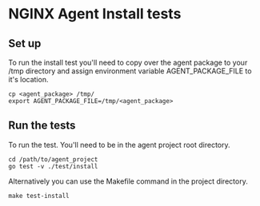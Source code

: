 # NGINX Agent Install tests

## Set up
To run the install test you'll need to copy over the agent package to your /tmp directory and assign environment variable AGENT_PACKAGE_FILE to it's location.

```
cp <agent_package> /tmp/
export AGENT_PACKAGE_FILE=/tmp/<agent_package>
```

## Run the tests
To run the test. You'll need to be in the agent project root directory.

```
cd /path/to/agent_project
go test -v ./test/install
```

Alternatively you can use the Makefile command in the project directory.

```
make test-install
```
 